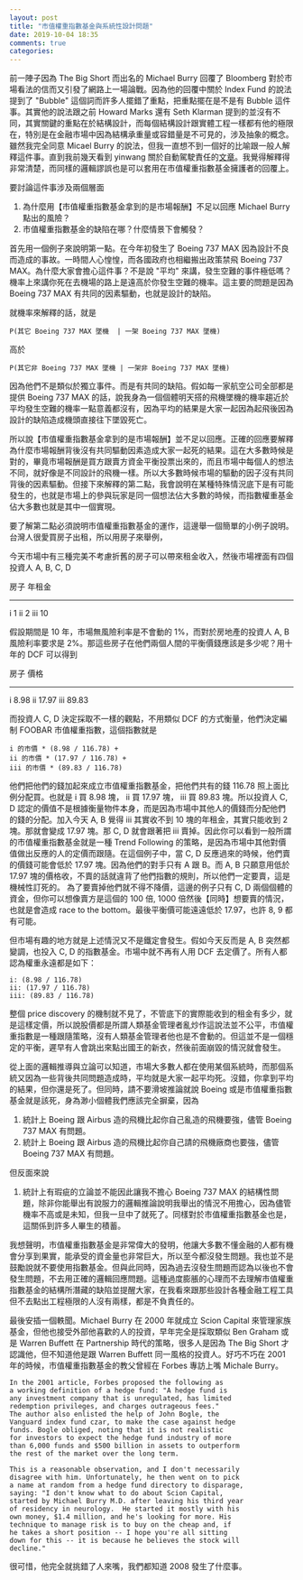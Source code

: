 ```yaml
---
layout: post
title: "市值權重指數基金與系統性設計問題"
date: 2019-10-04 18:35 
comments: true
categories: 
---
```



前一陣子因為 The Big Short 而出名的 Michael Burry 回覆了 Bloomberg 對於市場看法的信而又引發了網路上一場論戰。因為他的回覆中關於 Index Fund 的說法提到了 "Bubble" 這個詞而許多人擺錯了重點，把重點擺在是不是有 Bubble 這件事。其實他的說法跟之前 Howard Marks 還有 Seth Klarman 提到的並沒有不同，其實關鍵的重點在於結構設計，而每個結構設計跟實體工程一樣都有他的極限在，特別是在金融市場中因為結構承重量或容錯量是不可見的，涉及抽象的概念。雖然我完全同意 Micael Burry 的說法，但我一直想不到一個好的比喻跟一般人解釋這件事。直到我前幾天看到 yinwang 關於自動駕駛責任的[文章](http://www.yinwang.org/blog-cn/2019/09/30/autopilot-responsibility)。我覺得解釋得非常清楚，而同樣的邏輯謬誤也是可以套用在市值權重指數基金擁護者的回覆上。

要討論這件事涉及兩個層面

1. 為什麼用【市值權重指數基金拿到的是市場報酬】不足以回應 Michael Burry 點出的風險？
2. 市值權重指數基金的缺陷在哪？什麼情景下會觸發？

首先用一個例子來說明第一點。在今年初發生了 Boeing 737 MAX 因為設計不良而造成的事故。一時間人心惶惶，而各國政府也相繼搬出政策禁飛 Boeing 737 MAX。為什麼大家會擔心這件事？不是說 "平均" 來講，發生空難的事件極低嗎？ 機率上來講你死在去機場的路上是遠高於你發生空難的機率。這主要的問題是因為 Boeing 737 MAX 有共同的因素驅動，也就是設計的缺陷。

就機率來解釋的話，就是

```
P(其它 Boeing 737 MAX 墜機  | 一架 Boeing 737 MAX 墜機)
```

高於

```
P(其它非 Boeing 737 MAX 墜機 | 一架非 Boeing 737 MAX 墜機)
```

因為他們不是類似於獨立事件。而是有共同的缺陷。假如每一家航空公司全部都是提供 Boeing 737 MAX 的話，說我身為一個個體明天搭的飛機墜機的機率趨近於平均發生空難的機率一點意義都沒有，因為平均的結果是大家一起因為起飛後因為設計的缺陷造成機頭直接往下墜毀死亡。

所以說【市值權重指數基金拿到的是市場報酬】並不足以回應。正確的回應要解釋為什麼市場報酬背後沒有共同驅動因素造成大家一起死的結果。這在大多數時候是對的，畢竟市場報酬是買方跟賣方資金平衡投票出來的，而且市場中每個人的想法不同，就好像是不同設計的飛機一樣。所以大多數時候市場的驅動的因子沒有共同背後的因素驅動。但接下來解釋的第二點，我會說明在某種特殊情況底下是有可能發生的，也就是市場上的參與玩家是同一個想法佔大多數的時候，而指數權重基金佔大多數也就是其中一個實現。

要了解第二點必須說明市值權重指數基金的運作，這邊舉一個簡單的小例子說明。台灣人很愛買房子出租，所以用房子來舉例，

今天市場中有三種完美不考慮折舊的房子可以帶來租金收入，然後市場裡面有四個投資人 A, B, C, D

 房子      年租金       
-------  --------   
   i        1
   ii       2
   iii     10

假設期間是 10 年，市場無風險利率是不會動的 1%，而對於房地產的投資人 A, B 風險利率要求是 2%。那這些房子在他們兩個人間的平衡價錢應該是多少呢？用十年的 DCF 可以得到

  房子     價格       
-------  -------   
   i       8.98
  ii      17.97
  iii      89.83

而投資人 C, D 決定採取不一樣的觀點，不用類似 DCF 的方式衡量，他們決定編制 FOOBAR 市值權重指數，這個指數就是

```
i 的市價 * (8.98 / 116.78) +
ii 的市價 * (17.97 / 116.78) +
iii 的市價 * (89.83 / 116.78)
```

他們把他們的錢加起來成立市值權重指數基金，把他們共有的錢 116.78 照上面比例分配買。也就是 i 買 8.98 塊， ii 買 17.97 塊， iii 買 89.83 塊。所以投資人 C, D 認定的價值不是根據衡量物件本身，而是因為市場中其他人的價錢而分配他們的錢的分配。加入今天 A, B 覺得 iii 其實收不到 10 塊的年租金，其實只能收到 2 塊。那就會變成 17.97 塊。那 C, D 就會跟著把 iii 賣掉。因此你可以看到一般所謂的市值權重指數基金就是一種 Trend Following 的策略，是因為市場中其他對價值做出反應的人的定價而跟隨。在這個例子中，當 C, D 反應過來的時候，他們賣的價錢可能會低於 17.97 塊。因為他們的對手只有 A 跟 B。而 A, B 只願意用低於 17.97 塊的價格收，不賣的話就違背了他們指數的規則，所以他們一定要賣，這是機械性訂死的。 為了要賣掉他們就不得不降價，這邊的例子只有 C, D 兩個個體的資金，但你可以想像賣方是這個的 100 倍, 1000 倍然後【同時】想要賣的情況，也就是會造成 race to the bottom。最後平衡價可能遠遠低於 17.97，也許 8, 9 都有可能。

但市場有趣的地方就是上述情況又不是鐵定會發生。假如今天反而是 A, B 突然都變調，也投入 C, D 的指數基金。市場中就不再有人用 DCF 去定價了。所有人都認為權重永遠都是如下：

```
i: (8.98 / 116.78) 
ii: (17.97 / 116.78) 
iii: (89.83 / 116.78)
```

整個 price discovery 的機制就不見了，不管底下的實際能收到的租金有多少，就是這樣定價，所以說股價都是所謂人類基金管理者亂炒作這說法並不公平，市值權重指數是一種跟隨策略，沒有人類基金管理者他也是不會動的。但這並不是一個穩定的平衡，遲早有人會跳出來點出國王的新衣，然後前面崩毀的情況就會發生。

從上面的邏輯推導與立論可以知道，市場大多數人都在使用某個系統時，而那個系統又因為一些背後共同問題造成時，平均就是大家一起平均死。沒錯，你拿到平均的結果，但你還是死了。但同時，請不要滑坡推論就說 Boeing 或是市值權重指數基金就是該死，身為渺小個體我們應該完全摒棄，因為

1. 統計上 Boeing 跟 Airbus 造的飛機比起你自己亂造的飛機要強，儘管 Boeing 737 MAX 有問題。
2. 統計上 Boeing 跟 Airbus 造的飛機比起你自己請的飛機廠商也要強，儘管 Boeing 737 MAX 有問題。

但反面來說

1. 統計上有瑕疵的立論並不能因此讓我不擔心 Boeing 737 MAX 的結構性問題，除非你能舉出有說服力的邏輯推論說明我舉出的情況不用擔心，因為儘管機率不高或是未知，但我一旦中了就死了。同樣對於市值權重指數基金也是，這關係到許多人畢生的積蓄。

我想聲明，市值權重指數基金是非常偉大的發明，他讓大多數不懂金融的人都有機會分享到果實，能承受的資金量也非常巨大，所以至今都沒發生問題。我也並不是鼓勵說就不要使用指數基金。但與此同時，因為過去沒發生問題而認為以後也不會發生問題，不去用正確的邏輯回應問題。這種過度膨脹的心理而不去理解市值權重指數基金的結構所潛藏的缺陷並提醒大家，在我看來跟那些設計各種金融工程工具但不去點出工程極限的人沒有兩樣，都是不負責任的。

最後安插一個軼聞。Michael Burry 在 2000 年就成立 Scion Capital 來管理家族基金，但他也接受外部他喜歡的人的投資，早年完全是採取類似 Ben Graham 或是 Warren Buffett 在 Partnership 時代的策略，很多人是因為 The Big Short 才認識他，但不知道他是跟 Warren Buffett 同一風格的投資人。好巧不巧在 2001 年的時候，市值權重指數基金的教父曾經在 Forbes 專訪上嘴 Michale Burry。

```
In the 2001 article, Forbes proposed the following as 
a working definition of a hedge fund: "A hedge fund is 
any investment company that is unregulated, has limited
redemption privileges, and charges outrageous fees." 
The author also enlisted the help of John Bogle, the 
Vanguard index fund czar, to make the case against hedge 
funds. Bogle obliged, noting that it is not realistic 
for investors to expect the hedge fund industry of more 
than 6,000 funds and $500 billion in assets to outperform 
the rest of the market over the long term.

This is a reasonable observation, and I don't necessarily 
disagree with him. Unfortunately, he then went on to pick
a name at random from a hedge fund directory to disparage, 
saying: "I don't know what to do about Scion Capital, 
started by Michael Burry M.D. after leaving his third year 
of residency in neurology.  He started it mostly with his 
own money, $1.4 million, and he's looking for more. His 
technique to manage risk is to buy on the cheap and, if 
he takes a short position -- I hope you're all sitting 
down for this -- it is because he believes the stock will 
decline."
```

很可惜，他完全就挑錯了人來嘴，我們都知道 2008 發生了什麼事。
